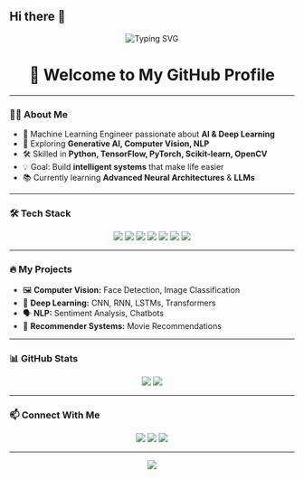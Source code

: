 ## Hi there 👋
<!-- Banner -->
<p align="center">
  <img src="https://readme-typing-svg.herokuapp.com?font=Fira+Code&size=30&pause=1000&color=00F700&width=600&lines=Hi%2C+I'm+Shazim+Javed;Machine+Learning+Engineer;AI+%7C+Deep+Learning+Enthusiast;Building+Smart+AI+Solutions+%F0%9F%A4%96" alt="Typing SVG" />
</p>

<!-- Header -->
<h1 align="center">🚀 Welcome to My GitHub Profile</h1>

---

### 👨‍💻 **About Me**
- 🌟 Machine Learning Engineer passionate about **AI & Deep Learning**
- 🤖 Exploring **Generative AI, Computer Vision, NLP**
- 🛠 Skilled in **Python, TensorFlow, PyTorch, Scikit-learn, OpenCV**
- 💡 Goal: Build **intelligent systems** that make life easier
- 📚 Currently learning **Advanced Neural Architectures** & **LLMs**

---

### 🛠 **Tech Stack**
<p align="center">
  <img src="https://img.shields.io/badge/-Python-3776AB?logo=python&logoColor=white&style=for-the-badge" />
  <img src="https://img.shields.io/badge/-TensorFlow-FF6F00?logo=tensorflow&logoColor=white&style=for-the-badge" />
  <img src="https://img.shields.io/badge/-PyTorch-EE4C2C?logo=pytorch&logoColor=white&style=for-the-badge" />
  <img src="https://img.shields.io/badge/-Scikit--learn-F7931E?logo=scikit-learn&logoColor=white&style=for-the-badge" />
  <img src="https://img.shields.io/badge/-OpenCV-5C3EE8?logo=opencv&logoColor=white&style=for-the-badge" />
  <img src="https://img.shields.io/badge/-Pandas-150458?logo=pandas&logoColor=white&style=for-the-badge" />
  <img src="https://img.shields.io/badge/-NumPy-013243?logo=numpy&logoColor=white&style=for-the-badge" />
</p>

---

### 🔥 **My Projects**
- 🖼 **Computer Vision:** Face Detection, Image Classification  
- 🧠 **Deep Learning:** CNN, RNN, LSTMs, Transformers  
- 🗣 **NLP:** Sentiment Analysis, Chatbots  
- 🎥 **Recommender Systems:** Movie Recommendations  

---

### 📊 **GitHub Stats**
<p align="center">
  <img src="https://github-readme-stats.vercel.app/api?username=shazimjaved&show_icons=true&theme=tokyonight" />
  <img src="https://github-readme-streak-stats.herokuapp.com/?user=shazimjaved&theme=tokyonight" />
</p>

---

### 📫 **Connect With Me**
<p align="center">
  <a href="www.linkedin.com/in/shazim-javed-095472325"><img src="https://img.shields.io/badge/LinkedIn-0077B5?style=for-the-badge&logo=linkedin&logoColor=white"/></a>
  <a href="mailto:shazimjaved448@gmail.com"><img src="https://img.shields.io/badge/Email-D14836?style=for-the-badge&logo=gmail&logoColor=white"/></a>
  <a href="https://github.com/shazimjaved"><img src="https://img.shields.io/badge/GitHub-181717?style=for-the-badge&logo=github&logoColor=white"/></a>
</p>

---

<p align="center">
  <img src="https://github-readme-activity-graph.vercel.app/graph?username=shazimjaved&theme=react-dark&hide_border=true&area=true" />
</p>

